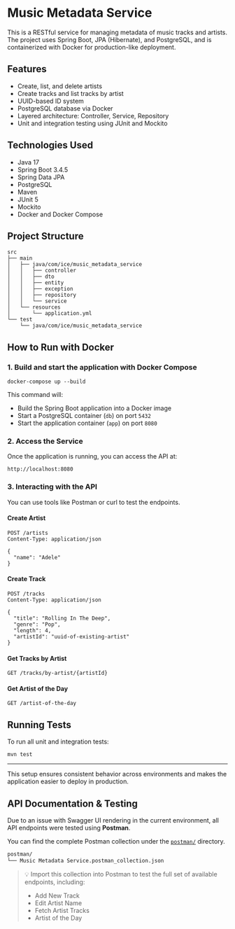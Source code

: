 
# Music Metadata Service

This is a RESTful service for managing metadata of music tracks and artists. The project uses Spring Boot, JPA (Hibernate), and PostgreSQL, and is containerized with Docker for production-like deployment.

## Features

- Create, list, and delete artists
- Create tracks and list tracks by artist
- UUID-based ID system
- PostgreSQL database via Docker
- Layered architecture: Controller, Service, Repository
- Unit and integration testing using JUnit and Mockito

## Technologies Used

- Java 17
- Spring Boot 3.4.5
- Spring Data JPA
- PostgreSQL
- Maven
- JUnit 5
- Mockito
- Docker and Docker Compose

## Project Structure

```
src
├── main
│   ├── java/com/ice/music_metadata_service
│   │   ├── controller
│   │   ├── dto
│   │   ├── entity
│   │   ├── exception
│   │   ├── repository
│   │   └── service
│   └── resources
│       └── application.yml
└── test
    └── java/com/ice/music_metadata_service
```

## How to Run with Docker

### 1. Build and start the application with Docker Compose

```
docker-compose up --build
```

This command will:
- Build the Spring Boot application into a Docker image
- Start a PostgreSQL container (`db`) on port `5432`
- Start the application container (`app`) on port `8080`

### 2. Access the Service

Once the application is running, you can access the API at:

```
http://localhost:8080
```

### 3. Interacting with the API

You can use tools like Postman or curl to test the endpoints.

#### Create Artist

```
POST /artists
Content-Type: application/json

{
  "name": "Adele"
}
```

#### Create Track

```
POST /tracks
Content-Type: application/json

{
  "title": "Rolling In The Deep",
  "genre": "Pop",
  "length": 4,
  "artistId": "uuid-of-existing-artist"
}
```

#### Get Tracks by Artist

```
GET /tracks/by-artist/{artistId}
```

#### Get Artist of the Day

```
GET /artist-of-the-day
```

## Running Tests

To run all unit and integration tests:

```
mvn test
```

---

This setup ensures consistent behavior across environments and makes the application easier to deploy in production.


## API Documentation & Testing

Due to an issue with Swagger UI rendering in the current environment, all API endpoints were tested using **Postman**.

You can find the complete Postman collection under the [`postman/`](./postman/) directory.

```bash
postman/
└── Music Metadata Service.postman_collection.json
```

> 💡 Import this collection into Postman to test the full set of available endpoints, including:
> - Add New Track
> - Edit Artist Name
> - Fetch Artist Tracks
> - Artist of the Day  
